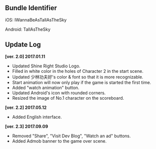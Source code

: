 ## Bundle Identifier
iOS: IWannaBeAsTallAsTheSky

Android: TallAsTheSky

## Update Log
**[ver. 2.0] 2017.01.11**

* Updated Shine Right Studio Logo.
* Filled in white color in the holes of Character 2 in the start scene.
* Updated 少林功夫好's color & font so that it is more recognizable.
* Start animation will now only play if the game is started the first time.
* Added "watch animation" button.
* Updated Android's icon with rounded corners.
* Resized the image of No.1 character on the scoreboard.

**[ver. 2.2] 2017.05.12**

* Added English interface.

**[ver. 2.3] 2017.09.09**
* Removed "Share", "Visit Dev Blog", "Watch an ad" buttons.
* Added Admob banner to the game over scene.